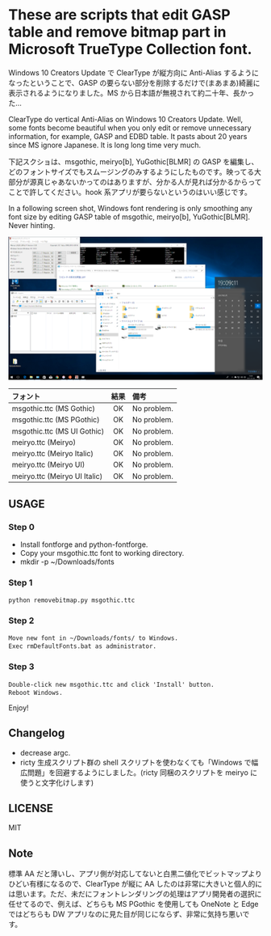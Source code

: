 # These are scripts that edit GASP table and remove bitmap part in Microsoft TrueType Collection font.

Windows 10 Creators Update で ClearType が縦方向に Anti-Alias するようになったということで、GASP の要らない部分を削除するだけで(まあまあ)綺麗に表示されるようになりました。MS から日本語が無視されて約二十年、長かった...

ClearType do vertical Anti-Alias on Windows 10 Creators Update. Well, some fonts become beautiful when you only edit or remove unnecessary information, for example, GASP and EDBD table. It pasts about 20 years since MS ignore Japanese. It is long long time very much.

下記スクショは、msgothic, meiryo[b], YuGothic[BLMR] の GASP を編集し、どのフォントサイズでもスムージングのみするようにしたものです。映ってる大部分が源真じゃあないかってのはありますが、分かる人が見れば分かるからってことで許してください。hook 系アプリが要らないというのはいい感じです。

In a following screen shot, Windows font rendering is only smoothing any font size by editing GASP table of msgothic, meiryo[b], YuGothic[BLMR]. Never hinting.

![result](./images/msgss.png)

| フォント                      | 結果 | 備考        |
|:------------------------------|:----:|:------------|
| msgothic.ttc (MS Gothic)      | OK   | No problem. |
| msgothic.ttc (MS PGothic)     | OK   | No problem. |
| msgothic.ttc (MS UI Gothic)   | OK   | No problem. |
| meiryo.ttc (Meiryo)           | OK   | No problem. |
| meiryo.ttc (Meiryo Italic)    | OK   | No problem. |
| meiryo.ttc (Meiryo UI)        | OK   | No problem. |
| meiryo.ttc (Meiryo UI Italic) | OK   | No problem. |


## USAGE

### Step 0

- Install fontforge and python-fontforge.
- Copy your msgothic.ttc font to working directory.
- mkdir -p ~/Downloads/fonts


### Step 1

```
python removebitmap.py msgothic.ttc
```


### Step 2

```
Move new font in ~/Downloads/fonts/ to Windows.
Exec rmDefaultFonts.bat as administrator.
```


### Step 3

```
Double-click new msgothic.ttc and click 'Install' button.
Reboot Windows.
```


Enjoy!


## Changelog

- decrease argc.
- ricty 生成スクリプト群の shell スクリプトを使わなくても「Windows で幅広問題」を回避するようにしました。(ricty 同梱のスクリプトを meiryo に使うと文字化けします)


## LICENSE

MIT


## Note

標準 AA だと薄いし、アプリ側が対応してないと白黒二値化でビットマップよりひどい有様になるので、ClearType が縦に AA したのは非常に大きいと個人的には思います。ただ、未だにフォントレンダリングの処理はアプリ開発者の選択に任せてるので、例えば、どちらも MS PGothic を使用しても OneNote と Edge ではどちらも DW アプリなのに見た目が同じにならず、非常に気持ち悪いです。
